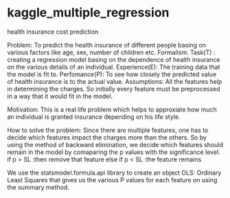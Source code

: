 # kaggle_multiple_regression

health insurance cost prediction


Problem: To predict the health insurance of different people basing on various factors like age, sex, number of children etc. 
Formalism: 
         Task(T) : creating a regression model basing on the dependence of health insurance on the various details of an individual.
         Experience(E): The training data that the model is fit to.
         Perfomance(P): To see how closely the predicted value of health insurance is to the actual value.
Assumptions: All the features help in determining the charges.
             So initially every feature must be preprocessed in a way that it would fit in the model.

Motivation: This is a real life problem which helps to approxiate how much an individual is granted insurance depending on his life style.

How to solve the problem:
                      Since there are multiple features, one has to decide which features impact the charges more than the others. So by using the method of backward elimination, we decide which features should remain in the model by comaparing the p values with the significance level.
                    if           p > SL  :then remove that feature
                    else   if    p < SL  :the feature remains
                    
 We use the statsmodel.formula.api library to create an object OLS: Ordinary Least Squares that gives us the various P values for each feature on using the summary method.
